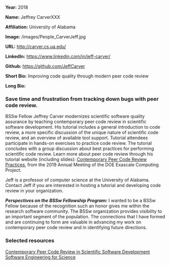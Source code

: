**Year:** 2018

**Name:** Jeffrey CarverXXX

**Affiliation:** University of Alabama

**Image:** /images/People_CarverJeff.jpg

**URL:** http://carver.cs.ua.edu/

**LinkedIn:** https://www.linkedin.com/in/jeff-carver/

**Github:** https://github.com/JeffCarver

**Short Bio:** Improving code quality through modern peer code review  

**Long Bio:** 
### Save time and frustration from tracking down bugs with peer code review.
BSSw Fellow Jeffrey Carver modernizes scientific software quality assurance by teaching contemporary peer code review in scientific software development. His tutorial includes a general introduction to code review, a more specific discussion of the unique nature of scientific code review, and an overview of available tool support. Tutorial attendees participate in hands-on exercises to practice code review. The tutorial concludes with a group discussion about best practices for performing scientific code review. Learn more about peer code review through his tutorial website (including slides): <a href="https://se4science.org/tutorials/ECP19/"> Contemporary Peer Code Review Practices</a>, from the 2019 Annual Meeting of the DOE Exascale Computing Project. 

Jeff is a professor of computer science at the University of Alabama. Contact Jeff if you are interested in hosting a tutorial and developing code review in your organization.

***Perspectives on the BSSw Fellowship Program:*** I wanted to be a BSSw Fellow because of the recognition such an honor gives me within the research software community. The BSSw organization provides visibility to an important segment of the population. The connections that I have formed and are continuing to form are valuable in advancing my work on contemporary peer code review and in identifying future directions.

### Selected resources
<a href="https://bssw.io/events/contemporary-peer-code-review-in-scientific-software-development-escience-2018-tutorial" class="link-row">Contemporary Peer Code Review in Scientific Software Development</a>
<a href="https://bssw.io/items/software-engineering-for-science-se4science/" class="link-row">Software Engineering for Science</a>
